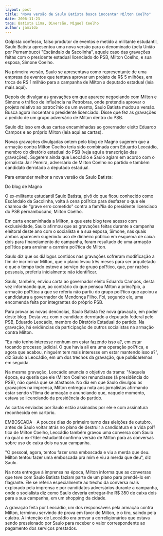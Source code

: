 ```yaml
---
layout: post
title: "Nova versão de Saulo Batista busca inocentar Milton Coelho"
date: 2006-11-23
tags: Batista Lima, Diversão, Miguel Coelho
author: jamildo
---
```

Golpista confesso, falso produtor de eventos e metido a militante estudantil, Saulo Batista apresentou uma nova vers&atilde;o para o denominado (pela Uni&atilde;o por Pernambuco) "Esc&acirc;ndalo da Sacolinha", aquele caso das grava&ccedil;&otilde;es feitas com o presidente estadual licenciado do PSB, Milton Coelho, e sua esposa, Simone Coelho.

Na primeira vers&atilde;o, Saulo se apresentava como representante de uma empresa de eventos que tentava aprovar um projeto de R$ 5 milh&otilde;es, em troca de R$ 1 milh&atilde;o para a campanha de Milton a deputado estadual (leia mais aqui).

Depois de divulgar as grava&ccedil;&otilde;es em que aparece negociando com Milton e Simone o tr&aacute;fico de influ&ecirc;ncia na Petrobras, onde pretendia aprovar o projeto relativo ao patroc?nio de um evento, Saulo Batista mudou a vers&atilde;o. Busca agora inocentar o presidente licenciado. Disse que fez as grava&ccedil;&otilde;es a pedido de um grupo advers&aacute;rio de Milton dentro do PSB.

Saulo diz isso em duas cartas encaminhadas ao governador eleito Eduardo Campos e ao pr&oacute;prio Milton (leia aqui as cartas).

Novas grava&ccedil;&otilde;es divulgadas ontem pelo blog de Magno sugerem que a arma&ccedil;&atilde;o contra Milton Coelho teria sido combinada com Eduardo Leoc&aacute;dio, membro do diret&oacute;rio estadual do PSB (veja aqui a transcri&ccedil;&atilde;o das grava&ccedil;&otilde;es). Sugerem ainda que Leoc&aacute;dio e Saulo agiam em acordo com o jornalista Jair Pereira, advers&aacute;rio de Milton Coelho no partido e tamb&eacute;m candidato derrotado a deputado estadual.

Para entender melhor a nova vers&atilde;o de Saulo Batista:

Do blog de Magno

O ex-militante estudantil Saulo Batista, piv&ocirc; do que ficou conhecido como Esc&acirc;ndalo da Sacolinha, volta &agrave; cena pol?tica para desfazer o que ele chamou de "grave erro cometido" contra a fam?lia do presidente licenciado do PSB pernambucano, Milton Coelho. 

Em carta encaminhada a Milton, a que este blog teve acesso com exclusividade, Saulo afirmou que as grava&ccedil;&otilde;es feitas durante a campanha eleitoral deste ano com o socialista e a sua esposa, Simone, nas quais ambos aparecem sugerindo uso de dinheiro p&uacute;blico em esquema de caixa dois para financiamento de campanha, foram resultado de uma arma&ccedil;&atilde;o pol?tica para arruinar a carreira pol?tica de Milton. 

Saulo diz que os di&aacute;logos contidos nas grava&ccedil;&otilde;es sofreram modifica&ccedil;&atilde;o a fim de incriminar Milton, que o plano levou tr&ecirc;s meses para ser arquitetado e que o tempo todo esteve a servi&ccedil;o de grupo pol?tico, que, por raz&otilde;es pessoais, preferiu inicialmente n&atilde;o identificar. 

Saulo, tamb&eacute;m, enviou carta ao governador eleito Eduardo Campos, desta vez informando que, ao contr&aacute;rio do que pensou Milton a princ?pio, a arma&ccedil;&atilde;o pol?tica a que se referiu n&atilde;o partiu do grupo pol?tico que apoiou a candidatura a governador de Mendon&ccedil;a Filho. Foi, segundo ele, uma encomenda feita por integrantes do pr&oacute;prio PSB.

Para provar as novas den&uacute;ncias, Saulo Batista fez nova grava&ccedil;&atilde;o, em poder deste blog. Desta vez com o candidato derrotado a deputado federal pelo PSB, Eduardo Leoc&aacute;dio, membro do Diret&oacute;rio Estadual do partido. Na grava&ccedil;&atilde;o, h&aacute; evid&ecirc;ncias da participa&ccedil;&atilde;o de outros socialistas na arma&ccedil;&atilde;o contra Milton.

"Eu n&atilde;o tenho interesse nenhum em estar fazendo isso a?, em estar tocando processo judicial. O que havia ali era uma opera&ccedil;&atilde;o pol?tica, e agora que acabou, ningu&eacute;m tem mais interesse em estar mantendo isso a?", diz Saulo a Leoc&aacute;dio, em um dos trechos da grava&ccedil;&atilde;o, que publicaremos em seguida.

Na mesma grava&ccedil;&atilde;o, Leoc&aacute;dio anuncia o objetivo da trama: "Naquela &eacute;poca, eu queria que ele (Milton Coelho) renunciasse (&agrave; presid&ecirc;ncia do PSB), n&atilde;o queria que se afastasse. No dia em que Saulo divulgou as grava&ccedil;&otilde;es na imprensa, Milton entregou nota aos jornalistas afirmando estar sendo v?tima de arma&ccedil;&atilde;o e anunciando que, naquele momento, estava se licenciando da presid&ecirc;ncia do partido.

As cartas enviadas por Saulo est&atilde;o assinadas por ele e com assinatura reconhecida em cart&oacute;rio. 

EMBOSCADA &ndash; A poucos dias do primeiro turno das elei&ccedil;&otilde;es de outubro, antes de Saulo voltar atr&aacute;s no plano de destruir a candidatura e a vida pol?tica de Milton Coelho, Leoc&aacute;dio tamb&eacute;m gravou uma conversa com Saulo na qual o ex-l?der estudantil confirma vers&atilde;o de Milton para as conversas sobre uso de caixa dois na sua campanha.

"O pessoal, agora, tentou fazer uma emboscada e viu a merda que deu. Milton tentou fazer uma emboscada pra mim e viu a merda que deu", diz Saulo.

Na nota entregue &agrave; imprensa na &eacute;poca, Milton informa que as conversas que teve com Saulo Batista faziam parte de um plano para prend&ecirc;-lo em flagrante. Ele se referia especialmente ao trecho da conversa mais explorado pela imprensa e por candidatos advers&aacute;rios durante a campanha, onde o socialista diz como Saulo deveria entregar-lhe R$ 350&nbsp;de caixa dois para a sua campanha, em um shopping da cidade.

A grava&ccedil;&atilde;o feita por Leoc&aacute;dio, um dos respons&aacute;veis pela arma&ccedil;&atilde;o contra Milton, terminou servindo de prova em favor de Milton, e o tiro, saindo pela culatra. A inten&ccedil;&atilde;o de Leoc&aacute;dio era provar a correligion&aacute;rios que estava sendo pressionado por Saulo para receber o valor correspondente ao pagamento dos servi&ccedil;os prestados. 